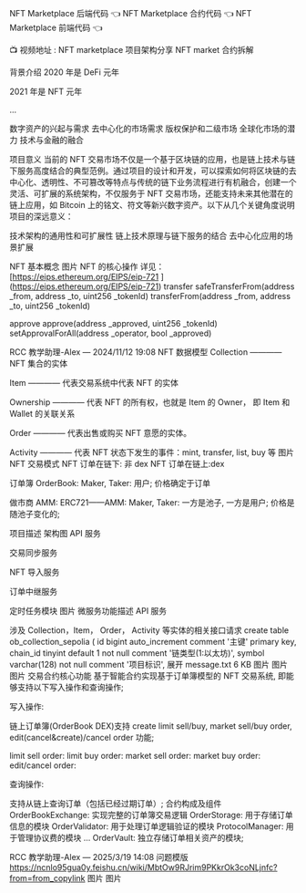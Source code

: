 NFT Marketplace 后端代码 👈
NFT Marketplace 合约代码 👈
NFT Marketplace 前端代码 👈

📺 视频地址 :
⁠NFT marketplace 项目架构分享
⁠NFT market 合约拆解

背景介绍
2020 年是 DeFi 元年

2021 年是 NFT 元年

...

数字资产的兴起与需求
去中心化的市场需求
版权保护和二级市场
全球化市场的潜力
技术与金融的融合

项目意义
当前的 NFT 交易市场不仅是一个基于区块链的应用，也是链上技术与链下服务高度结合的典型范例。通过项目的设计和开发，可以探索如何将区块链的去中心化、透明性、不可篡改等特点与传统的链下业务流程进行有机融合，创建一个灵活、可扩展的系统架构，不仅服务于 NFT 交易市场，还能支持未来其他潜在的链上应用，如 Bitcoin 上的铭文、符文等新兴数字资产。以下从几个关键角度说明项目的深远意义：

技术架构的通用性和可扩展性
链上技术原理与链下服务的结合
去中心化应用的场景扩展

NFT 基本概念
图片
NFT 的核心操作
详见：[https://eips.ethereum.org/EIPS/eip-721 ] (https://eips.ethereum.org/EIPS/eip-721)
transfer
safeTransferFrom(address \_from, address \_to, uint256 \_tokenId)
transferFrom(address \_from, address \_to, uint256 \_tokenId)

approve
approve(address \_approved, uint256 \_tokenId)
setApprovalForAll(address \_operator, bool \_approved)

RCC 教学助理-Alex — 2024/11/12 19:08
NFT 数据模型
Collection ———— NFT 集合的实体

Item ———— 代表交易系统中代表 NFT 的实体

Ownership ———— 代表 NFT 的所有权，也就是 Item 的 Owner， 即 Item 和 Wallet 的关联关系

Order ———— 代表出售或购买 NFT 意愿的实体。

Activity ———— 代表 NFT 状态下发生的事件：mint, transfer, list, buy 等
图片
NFT 交易模式
NFT 订单在链下: 非 dex
NFT 订单在链上:dex

订单簿 OrderBook: Maker, Taker: 用户; 价格确定于订单

做市商 AMM: ERC721——AMM: Maker, Taker: 一方是池子, 一方是用户; 价格是随池子变化的;

项目描述
架构图
API 服务

交易同步服务

NFT 导入服务

订单中继服务

定时任务模块
图片
微服务功能描述
API 服务

涉及 Collection，Item， Order， Activity 等实体的相关接口请求
create table ob_collection_sepolia
(
id bigint auto_increment comment '主键'
primary key,
chain_id tinyint default 1 not null comment '链类型(1:以太坊)',
symbol varchar(128) not null comment '项目标识',
展开
message.txt
6 KB
图片
图片
图片
交易合约核心功能
基于智能合约实现基于订单簿模型的 NFT 交易系统, 即能够支持以下写入操作和查询操作;

写入操作:

链上订单簿(OrderBook DEX)支持 create limit sell/buy, market sell/buy order, edit(cancel&create)/cancel order 功能;

limit sell order:
limit buy order:
market sell order:
market buy order:
edit/cancel order:

查询操作:

支持从链上查询订单（包括已经过期订单）;
合约构成及组件
OrderBookExchange: 实现完整的订单簿交易逻辑
OrderStorage: 用于存储订单信息的模块
OrderValidator: 用于处理订单逻辑验证的模块
ProtocolManager: 用于管理协议费的模块
...
OrderVault: 独立存储订单相关资产的模块;

RCC 教学助理-Alex — 2025/3/19 14:08
问题模版
https://ncnlo95gua0y.feishu.cn/wiki/MbtOw9RJrim9PKkrOk3coNLjnfc?from=from_copylink
图片
图片
